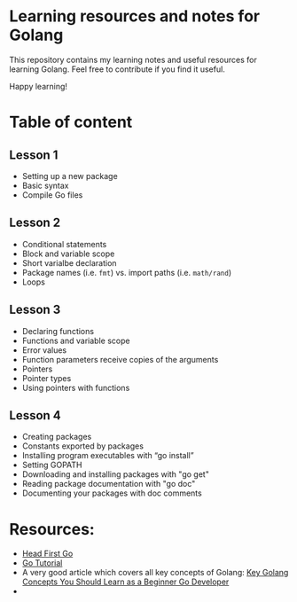 # Learning resources and notes for Golang
This repository contains my learning notes and useful resources for learning Golang.
Feel free to contribute if you find it useful.

Happy learning!

# Table of content

## Lesson 1
- Setting up a new package
- Basic syntax
- Compile Go files

## Lesson 2
- Conditional statements
- Block and variable scope
- Short varialbe declaration
- Package names (i.e. `fmt`) vs. import paths (i.e. `math/rand`)
- Loops

## Lesson 3
- Declaring functions
- Functions and variable scope
- Error values
- Function parameters receive copies of the arguments
- Pointers
- Pointer types
- Using pointers with functions

## Lesson 4
- Creating packages
- Constants exported by packages
- Installing program executables with “go install”
- Setting GOPATH
- Downloading and installing packages with "go get"
- Reading package documentation with "go doc"
- Documenting your packages with doc comments



# Resources:
- [Head First Go](https://learning.oreilly.com/library/view/head-first-go/9781491969540/)
- [Go Tutorial](https://go.dev/doc/tutorial/)
- A very good article which covers all key concepts of Golang: [Key Golang Concepts You Should Learn as a Beginner Go Developer](https://www.freecodecamp.org/news/key-golang-concepts-for-beginner-go-devs/)
-